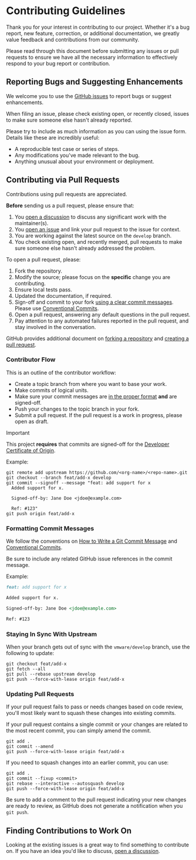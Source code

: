 # Contributing Guidelines

Thank you for your interest in contributing to our project. Whether it's a bug
report, new feature, correction, or additional documentation, we greatly value
feedback and contributions from our community.

Please read through this document before submitting any issues or pull requests
to ensure we have all the necessary information to effectively respond to your
bug report or contribution.

## Reporting Bugs and Suggesting Enhancements

We welcome you to use the [GitHub issues][gh-issues] to report bugs or suggest
enhancements.

When filing an issue, please check existing open, or recently closed, issues to
make sure someone else hasn't already reported.

Please try to include as much information as you can using the issue form.
Details like these are incredibly useful:

- A reproducible test case or series of steps.
- Any modifications you've made relevant to the bug.
- Anything unusual about your environment or deployment.

## Contributing via Pull Requests

Contributions using pull requests are appreciated.

**Before** sending us a pull request, please ensure that:

1. You [open a discussion][gh-discussions] to discuss any significant work with
   the maintainer(s).
2. You [open an issue][gh-issues] and link your pull request to the issue for
   context.
3. You are working against the latest source on the `develop` branch.
4. You check existing open, and recently merged, pull requests to make sure
   someone else hasn't already addressed the problem.

To open a pull request, please:

1. Fork the repository.
2. Modify the source; please focus on the **specific** change you are
   contributing.
3. Ensure local tests pass.
4. Updated the documentation, if required.
5. Sign-off and commit to your fork
   [using a clear commit messages][git-commit]. Please use
   [Conventional Commits][conventional-commits].
6. Open a pull request, answering any default questions in the pull request.
7. Pay attention to any automated failures reported in the pull request, and
   stay involved in the conversation.

GitHub provides additional document on [forking a repository][gh-forks] and
[creating a pull request][gh-pull-requests].

### Contributor Flow

This is an outline of the contributor workflow:

- Create a topic branch from where you want to base your work.
- Make commits of logical units.
- Make sure your commit messages are
  [in the proper format][conventional-commits] **and** are signed-off.
- Push your changes to the topic branch in your fork.
- Submit a pull request. If the pull request is a work in progress, please open
  as draft.

> [!IMPORTANT]
> This project **requires** that commits are signed-off for the
> [Developer Certificate of Origin][dco].

Example:

```shell
git remote add upstream https://github.com/<org-name>/<repo-name>.git
git checkout --branch feat/add-x develop
git commit --signoff --message "feat: add support for x
  Added support for x.

  Signed-off-by: Jane Doe <jdoe@example.com>

  Ref: #123"
git push origin feat/add-x
```

### Formatting Commit Messages

We follow the conventions on [How to Write a Git Commit Message][git-commit] and
[Conventional Commits][conventional-commits].

Be sure to include any related GitHub issue references in the commit message.

Example:

```markdown
feat: add support for x

Added support for x.

Signed-off-by: Jane Doe <jdoe@example.com>

Ref: #123
```

### Staying In Sync With Upstream

When your branch gets out of sync with the `vmware/develop` branch, use the
following to update:

```shell
git checkout feat/add-x
git fetch --all
git pull --rebase upstream develop
git push --force-with-lease origin feat/add-x
```

### Updating Pull Requests

If your pull request fails to pass or needs changes based on code review, you'll
most likely want to squash these changes into existing commits.

If your pull request contains a single commit or your changes are related to the
most recent commit, you can simply amend the commit.

```shell
git add .
git commit --amend
git push --force-with-lease origin feat/add-x
```

If you need to squash changes into an earlier commit, you can use:

```shell
git add .
git commit --fixup <commit>
git rebase --interactive --autosquash develop
git push --force-with-lease origin feat/add-x
```

Be sure to add a comment to the pull request indicating your new changes are
ready to review, as GitHub does not generate a notification when you `git push`.

## Finding Contributions to Work On

Looking at the existing issues is a great way to find something to contribute
on. If you have an idea you'd like to discuss,
[open a discussion][gh-discussions].

[dco]: https://probot.github.io/apps/dco/
[conventional-commits]: https://conventionalcommits.org
[gh-discussions]: https://github.com/vmware/powershell-module-for-vmware-cloud-foundation-certificate-management/discussions
[gh-forks]: https://docs.github.com/en/pull-requests/collaborating-with-pull-requests/working-with-forks/fork-a-repo
[gh-issues]: https://github.com/vmware/powershell-module-for-vmware-cloud-foundation-certificate-management/issues
[gh-pull-requests]: https://docs.github.com/en/pull-requests/collaborating-with-pull-requests/proposing-changes-to-your-work-with-pull-requests/creating-a-pull-request
[git-commit]: https://cbea.ms/git-commit